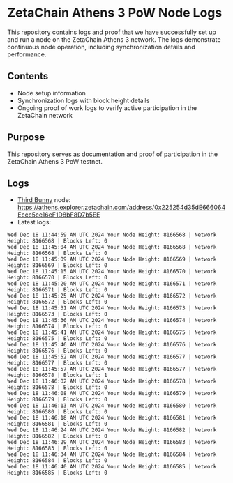 # ZetaChain Athens 3 PoW Node Logs
This repository contains logs and proof that we have successfully set up and run a node on the ZetaChain Athens 3 network. The logs demonstrate continuous node operation, including synchronization details and performance.

## Contents
- Node setup information
- Synchronization logs with block height details
- Ongoing proof of work logs to verify active participation in the ZetaChain network

## Purpose
This repository serves as documentation and proof of participation in the ZetaChain Athens 3 PoW testnet.

## Logs

- [Third Bunny](https://thirdbunny.xyz/) node: https://athens.explorer.zetachain.com/address/0x225254d35dE666064Eccc5ce16eF1D8bF8D7b5EE
- Latest logs:
```
Wed Dec 18 11:44:59 AM UTC 2024 Your Node Height: 8166568 | Network Height: 8166568 | Blocks Left: 0
Wed Dec 18 11:45:04 AM UTC 2024 Your Node Height: 8166568 | Network Height: 8166568 | Blocks Left: 0
Wed Dec 18 11:45:09 AM UTC 2024 Your Node Height: 8166569 | Network Height: 8166569 | Blocks Left: 0
Wed Dec 18 11:45:15 AM UTC 2024 Your Node Height: 8166570 | Network Height: 8166570 | Blocks Left: 0
Wed Dec 18 11:45:20 AM UTC 2024 Your Node Height: 8166571 | Network Height: 8166571 | Blocks Left: 0
Wed Dec 18 11:45:25 AM UTC 2024 Your Node Height: 8166572 | Network Height: 8166572 | Blocks Left: 0
Wed Dec 18 11:45:31 AM UTC 2024 Your Node Height: 8166573 | Network Height: 8166573 | Blocks Left: 0
Wed Dec 18 11:45:36 AM UTC 2024 Your Node Height: 8166574 | Network Height: 8166574 | Blocks Left: 0
Wed Dec 18 11:45:41 AM UTC 2024 Your Node Height: 8166575 | Network Height: 8166575 | Blocks Left: 0
Wed Dec 18 11:45:46 AM UTC 2024 Your Node Height: 8166576 | Network Height: 8166576 | Blocks Left: 0
Wed Dec 18 11:45:52 AM UTC 2024 Your Node Height: 8166577 | Network Height: 8166577 | Blocks Left: 0
Wed Dec 18 11:45:57 AM UTC 2024 Your Node Height: 8166577 | Network Height: 8166578 | Blocks Left: 1
Wed Dec 18 11:46:02 AM UTC 2024 Your Node Height: 8166578 | Network Height: 8166578 | Blocks Left: 0
Wed Dec 18 11:46:08 AM UTC 2024 Your Node Height: 8166579 | Network Height: 8166579 | Blocks Left: 0
Wed Dec 18 11:46:13 AM UTC 2024 Your Node Height: 8166580 | Network Height: 8166580 | Blocks Left: 0
Wed Dec 18 11:46:18 AM UTC 2024 Your Node Height: 8166581 | Network Height: 8166581 | Blocks Left: 0
Wed Dec 18 11:46:24 AM UTC 2024 Your Node Height: 8166582 | Network Height: 8166582 | Blocks Left: 0
Wed Dec 18 11:46:29 AM UTC 2024 Your Node Height: 8166583 | Network Height: 8166583 | Blocks Left: 0
Wed Dec 18 11:46:34 AM UTC 2024 Your Node Height: 8166584 | Network Height: 8166584 | Blocks Left: 0
Wed Dec 18 11:46:40 AM UTC 2024 Your Node Height: 8166585 | Network Height: 8166585 | Blocks Left: 0
```
